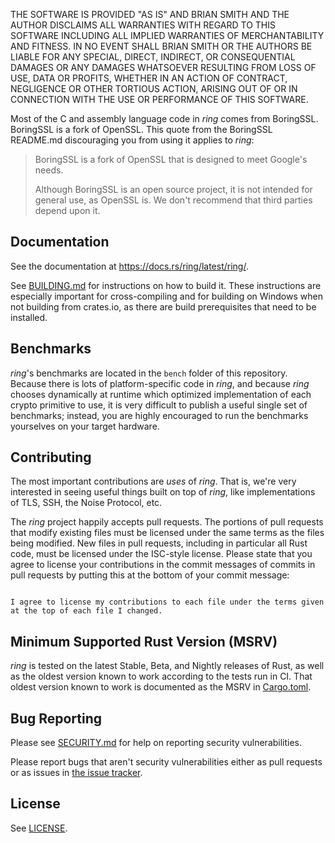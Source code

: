 THE SOFTWARE IS PROVIDED "AS IS" AND BRIAN SMITH AND THE AUTHOR DISCLAIMS
ALL WARRANTIES WITH REGARD TO THIS SOFTWARE INCLUDING ALL IMPLIED WARRANTIES
OF MERCHANTABILITY AND FITNESS. IN NO EVENT SHALL BRIAN SMITH OR THE AUTHORS
BE LIABLE FOR ANY SPECIAL, DIRECT, INDIRECT, OR CONSEQUENTIAL DAMAGES OR ANY
DAMAGES WHATSOEVER RESULTING FROM LOSS OF USE, DATA OR PROFITS, WHETHER IN
AN ACTION OF CONTRACT, NEGLIGENCE OR OTHER TORTIOUS ACTION, ARISING OUT OF
OR IN CONNECTION WITH THE USE OR PERFORMANCE OF THIS SOFTWARE.


Most of the C and assembly language code in *ring* comes from BoringSSL. 
BoringSSL is a fork of OpenSSL. This quote from the BoringSSL README.md 
discouraging you from using it applies to *ring*:

> BoringSSL is a fork of OpenSSL that is designed to meet Google's needs.
>
> Although BoringSSL is an open source project, it is not intended for general
> use, as OpenSSL is. We don't recommend that third parties depend upon it.



Documentation
-------------

See the documentation at https://docs.rs/ring/latest/ring/.

See [BUILDING.md](BUILDING.md) for instructions on how to build it. These
instructions are especially important for cross-compiling and for building on
Windows when not building from crates.io, as there are build prerequisites that
need to be installed.



Benchmarks
----------

*ring*'s benchmarks are located in the `bench` folder of this repository. Because
there is lots of platform-specific code in *ring*, and because *ring* chooses
dynamically at runtime which optimized implementation of each crypto primitive
to use, it is very difficult to publish a useful single set of benchmarks;
instead, you are highly encouraged to run the benchmarks yourselves on your
target hardware.




Contributing
------------

The most important contributions are *uses* of *ring*. That is, we're very
interested in seeing useful things built on top of *ring*, like implementations
of TLS, SSH, the Noise Protocol, etc.

The *ring* project happily accepts pull requests. The portions of pull requests
that modify existing files must be licensed under the same terms as the files
being  modified. New files in pull requests, including in particular all Rust
code, must be licensed under the ISC-style license. Please state that you agree
to license your contributions in the commit messages of commits in pull
requests by putting this at the bottom of your commit message:

```

I agree to license my contributions to each file under the terms given
at the top of each file I changed.
```



Minimum Supported Rust Version (MSRV)
-------------------------------------

*ring* is tested on the latest Stable, Beta, and Nightly releases of Rust,
as well as the oldest version known to work according to the tests run in CI.
That oldest version known to work is documented as the MSRV in
[Cargo.toml](Cargo.toml). 



Bug Reporting
-------------

Please see [SECURITY.md](SECURITY.md) for help on reporting security vulnerabilities.

Please report bugs that aren't security vulnerabilities either as pull requests or as issues in
[the issue tracker](https://github.com/briansmith/ring/issues).


License
-------

See [LICENSE](LICENSE).
